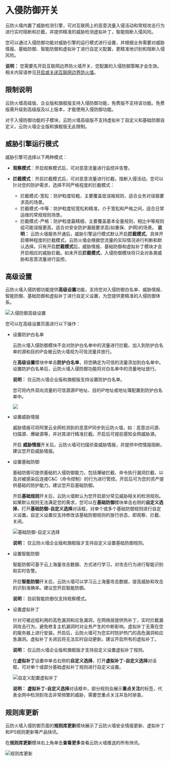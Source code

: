 # 入侵防御开关

云防火墙内置了威胁检测引擎，可对互联网上的恶意流量入侵活动和常规攻击行为进行实时阻断和拦截，并提供精准的威胁检测虚拟补丁，智能阻断入侵风险。

您可以通过入侵防御功能对威胁引擎的运行模式进行设置，并根据业务需要对威胁情报、基础防御、智能防御和虚拟补丁进行自定义配置，更精准地识别和阻断入侵风险。

**说明：** 您需要先开启互联网边界防火墙开关，您配置的入侵防御策略才会生效。相关内容请参见[开启或关闭互联网边界防火墙](/intl.zh-CN/防火墙开关/开启或关闭互联网边界防火墙.md)。

## 限制说明

云防火墙高级版、企业版和旗舰版支持入侵防御功能，免费版不支持该功能。免费版需升级到高级版及以上版本，才能使用入侵防御功能。

对于入侵防御功能的子模块，云防火墙高级版不支持虚拟补丁自定义和基础防御自定义，云防火墙企业版和旗舰版无此限制。

## 威胁引擎运行模式

威胁引擎可选择以下两种模式：

-   **观察模式**：开启观察模式后，可对恶意流量进行监控并告警。
-   **拦截模式**：开启拦截模式后，可对恶意流量进行拦截，阻断入侵活动。您可以针对您的防护需求，选择不同严格程度的拦截模式：

    -   拦截模式-宽松：防护粒度较粗，主要覆盖低误报规则，适合业务对误报要求高的场景。
    -   拦截模式-中等：防护粒度较宽松和精准，介于宽松和严格之间，适合日常运维的常规规则场景。
    -   拦截模式-严格：防护粒度最精细，主要覆盖基本全量规则，相比中等规则组可能误报更高，适合对安全防护漏报要求高\(如重保、护网\)的场景。
    **说明：** 云防火墙服务开通后，威胁引擎运行模式默认开启**拦截模式**。具体开启哪种程度的拦截模式，云防火墙会根据您流量的实际情况进行判断和默认选择。只有开启**拦截模式**后，威胁情报、基础防御和虚拟补丁模块才会开启相应的威胁拦截。如未开启**拦截模式**，入侵防御模块将只会对各类威胁和恶意流量进行监控。


## 高级设置

云防火墙入侵防御功能提供**高级设置**功能，支持您对入侵防御白名单、威胁情报、智能防御、基础防御和虚拟补丁进行自定义设置，为您提供更精准的入侵防御体系。

![入侵防御高级设置](https://static-aliyun-doc.oss-accelerate.aliyuncs.com/assets/img/zh-CN/6912858951/p77719.png)

您可以在高级设置页面进行以下操作：

-   设置防护白名单

    云防火墙入侵防御模块不会对防护白名单中的流量进行拦截，加入到防护白名单的源和目的IP会被云防火墙视为可信流量并放行。

    在**高级设置**模块中单击**防护白名单**，将您确定为可信的流量添加到白名单中。设置防护白名单后，云防火墙入侵防御功能将对白名单中的流量地址放行。

    **说明：** 仅云防火墙企业版和旗舰版支持设置防护白名单。

    您可将内外双向流量的可信源源IP地址、目的IP地址或地址簿配置到防护白名单中。

    ![](https://static-aliyun-doc.oss-accelerate.aliyuncs.com/assets/img/zh-CN/6912858951/p77749.png)

-   设置威胁情报

    威胁情报可将阿里云全网检测到的恶意IP同步到云防火墙，如：恶意访问源、扫描源、爆破源等，并对其进行精准拦截。开启后可提前感知全网威胁源。

    开启 **威胁情报**开关后，云防火墙可扫描侦查威胁情报，并提供中控情报阻断。建议您开启威胁情报。

-   设置基础防御

    基础防御可提供基础的入侵防御能力，包括爆破拦截、命令执行漏洞拦截、以及对被感染后连接C&C（命令控制）的行为进行管控。开启后可为您的资产提供基础的防护能力。建议您开启基础防御。

    开启**基础规则**开关后，云防火墙默认为您开启部分常见威胁相关的检测规则。如果默认规则无法满足您的需求，您可以在**基础防御**模块单击右侧的**自定义选择**，打开**基础防御-自定义选择**对话框，对单个或多个基础防御规则进行自定义设置。自定义设置仅支持修改该基础防御规则的放行状态，即观察、拦截、关闭。

    ![基础防御-自定义选择](https://static-aliyun-doc.oss-accelerate.aliyuncs.com/assets/img/zh-CN/6912858951/p77751.png)

    **说明：** 仅云防火墙企业版和旗舰版才支持自定义设置基础防御规则。

-   设置智能防御

    智能防御可基于云上海量攻击数据、方式进行学习，对攻击行为进行智能识别和实时告警。

    开启**智能防御**开关后，云防火墙可以学习云上海量攻击数据，提高威胁和攻击的识别准确率。建议您开启智能防御。

    **说明：** 目前智能防御仅支持观察模式。

-   设置虚拟补丁

    针对可被远程利用的高危漏洞和应急漏洞，在网络层提供热补丁，实时拦截漏洞攻击行为，避免修复主机漏洞时对业务产生的中断影响。虚拟补丁无需在您的服务器上进行安装。开启后，云防火墙可为您实时防护热门的高危漏洞和应急漏洞。虚拟补丁关闭后将无法实时自动更新。建议开启所有的虚拟补丁。

    **说明：** 仅云防火墙企业版和旗舰版才支持自定义设置虚拟补丁规则。

    在**虚拟补丁**设置中单击右侧的**自定义选择**，打开**虚拟补丁-自定义选择**对话框，可对单个或部分基础虚拟补丁规则进行自定义设置。

    ![自定义配置虚拟补丁](https://static-aliyun-doc.oss-accelerate.aliyuncs.com/assets/img/zh-CN/6912858951/p57009.png)

    **说明：** **虚拟补丁-自定义选择**对话框中，部分规则会展示**重点关注**的标签，代表全网中检测到攻击非常频繁的威胁，需要您重点关注并及时排查。


## 规则库更新

云防火墙入侵防御页面的**规则库更新**模块展示了云防火墙安全情报更新、虚拟补丁和IPS规则更新等产品快讯。

在**规则库更新**模块右上角单击**查看更多**查看云防火墙推送的所有快讯。

![规则库更新](https://static-aliyun-doc.oss-accelerate.aliyuncs.com/assets/img/zh-CN/6912858951/p77753.png)

